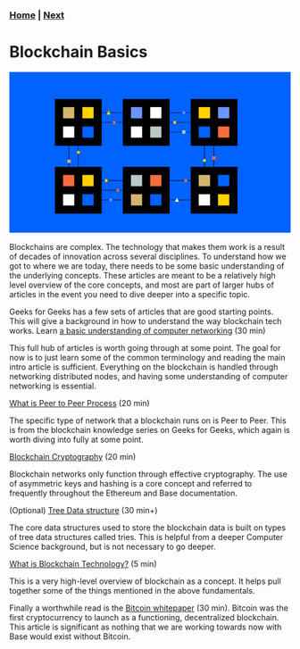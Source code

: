 ### [Home](../README.md) | [Next](../ethereum/index.md)

# Blockchain Basics

<p><img src="./whatisablockchain.png"/>

Blockchains are complex. The technology that makes them work is a result of
decades of innovation across several disciplines. To understand how we got to
where we are today, there needs to be some basic understanding of the
underlying concepts. These articles are meant to be a relatively high level
overview of the core concepts, and most are part of larger hubs of articles in
the event you need to dive deeper into a specific topic.

Geeks for Geeks has a few sets of articles that are good starting points. This
will give a background in how to understand the way blockchain tech works. Learn
[a basic understanding of computer networking](https://www.geeksforgeeks.org/basics-computer-networking/#) (30 min)

This full hub of articles is worth going through at some point. The goal for now
is to just learn some of the common terminology and reading the main intro
article is sufficient. Everything on the blockchain is handled through
networking distributed nodes, and having some understanding of computer
networking is essential.

[What is Peer to Peer Process](https://www.geeksforgeeks.org/what-is-p2p-peer-to-peer-process/) (20 min)

The specific type of network that a blockchain runs on is Peer to Peer. This is
from the blockchain knowledge series on Geeks for Geeks, which again is worth
diving into fully at some point.

[Blockchain Cryptography](https://www.geeksforgeeks.org/cryptography-in-blockchain/) (20 min)

Blockchain networks only function through effective cryptography. The use of asymmetric keys and hashing is a core concept and referred to frequently throughout the Ethereum and Base documentation.

(Optional) [Tree Data structure](https://www.geeksforgeeks.org/introduction-to-tree-data-structure-and-algorithm-tutorials)
(30 min+)

The core data structures used to store the blockchain data is built on types of tree data structures called tries. This is helpful from a deeper Computer Science background, but is not necessary to go deeper.

[What is Blockchain Technology?](https://www.coindesk.com/learn/what-is-blockchain-technology/) (5 min)

This is a very high-level overview of blockchain as a concept. It helps pull together some of the things mentioned in the above fundamentals.

Finally a worthwhile read is the [Bitcoin whitepaper](https://bitcoin.org/bitcoin.pdf) (30 min).
Bitcoin was the first cryptocurrency to launch as a functioning, decentralized blockchain. This article is significant as nothing that we are working towards now with Base would exist without Bitcoin.

